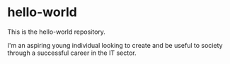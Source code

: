 # hello-world
This is the hello-world repository.

I'm an aspiring young individual looking to create and be useful to society through a successful career in the IT sector.

